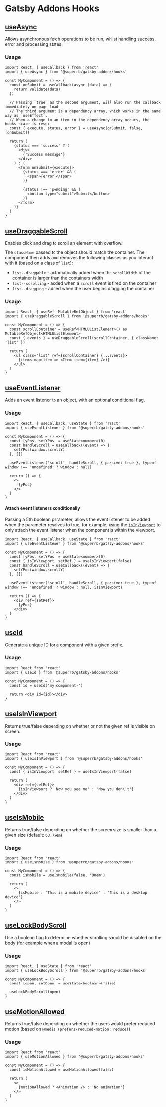 # Gatsby Addons Hooks

## [useAsync](./use-async.ts)

Allows asynchronous fetch operations to be run, whilst handling success, error and processing states.

### Usage

```tsx
import React, { useCallback } from 'react'
import { useAsync } from '@superrb/gatsby-addons/hooks'

const MyComponent = () => {
  const onSubmit = useCallback(async (data) => {
    return validate(data)
  })

  // Passing `true` as the second argument, will also run the callback immediately on page load
  // The third argument is a dependency array, which works in the same way as `useEffect`.
  // When a change to an item in the dependency array occurs, the hooks state is reset
  const { execute, status, error } = useAsync(onSubmit, false, [onSubmit])

  return (
    {status === 'success' ? (
      <div>
        {'Success message'}
      </div>
    ) : (
      <form onSubmit={execute}>
        {status === 'error' && (
          <span>{error}</span>
        )}

        {status !== 'pending' && (
          <button type="submit">Submit</button>
        )}
      </form>
    )}
  )
}
```

## [useDraggableScroll](./use-draggable-scroll.ts)

Enables click and drag to scroll an element with overflow.

The `className` passed to the object should match the container. The component then adds and removes the following classes as you interact with it (based on a class of `list`):
* `list--draggable` - automatically added when the `scrollWidth` of the container is larger than the containers width
* `list--scrolling` - added when a `scroll` event is fired on the container
* `list--dragging` - added when the user begins dragging the container

### Usage

```tsx
import React, { useRef, MutableRefObject } from 'react'
import { useDraggableScroll } from '@superrb/gatsby-addons/hooks'

const MyComponent = () => {
  const scrollContainer = useRef<HTMLUListElement>() as MutableRefObject<HTMLUListElement>
  const { events } = useDraggableScroll(scrollContainer, { className: 'list' })

  return (
    <ul class="list" ref={scrollContainer} {...events}>
      {items.map(item => <Item item={item} />)}
    </ul>
  )
}
```

## [useEventListener](./use-event-listener.ts)

Adds an event listener to an object, with an optional conditional flag.

### Usage

```tsx
import React, { useCallback, useState } from 'react'
import { useEventListener } from '@superrb/gatsby-addons/hooks'

const MyComponent = () => {
  const [yPos, setYPos] = useState<number>(0)
  const handleScroll = useCallback((event) => {
    setYPos(window.scrollY)
  }, [])

  useEventListener('scroll', handleScroll, { passive: true }, typeof window !== 'undefined' ? window : null)

  return () => {
    <>
      {yPos}
    </>
  }
}
```

#### Attach event listeners conditionally

Passing a 5th boolean parameter, allows the event listener to be added when the parameter resolves to true, for example, using the [`isInViewport`](#isInViewport) to only attach the event listener when the component is within the viewport.

```tsx
import React, { useCallback, useState } from 'react'
import { useEventListener } from '@superrb/gatsby-addons/hooks'

const MyComponent = () => {
  const [yPos, setYPos] = useState<number>(0)
  const { isInViewport, setRef } = useIsInViewport(false)
  const handleScroll = useCallback((event) => {
    setYPos(window.scrollY)
  }, [])

  useEventListener('scroll', handleScroll, { passive: true }, typeof window !== 'undefined' ? window : null, isInViewport)

  return () => {
    <div ref={setRef}>
      {yPos}
    </div>
  }
}
```

## [useId](./use-id.ts)

Generate a unique ID for a component with a given prefix.

### Usage

```tsx
import React from 'react'
import { useId } from '@superrb/gatsby-addons/hooks'

const MyComponent = () => {
  const id = useId('my-component-')

  return <div id={id}></div>
}
```

## [useIsInViewport](./use-is-in-viewport.ts)

Returns true/false depending on whether or not the given ref is visible on screen.

### Usage

```tsx
import React from 'react'
import { useIsInViewport } from '@superrb/gatsby-addons/hooks'

const MyComponent = () => {
  const { isInViewport, setRef } = useIsInViewport(false)

  return (
    <div ref={setRef}>
      {isInViewport ? 'Now you see me' : 'Now you don\'t'}
    </div>
  )
}
```

## [useIsMobile](./use-is-mobile.ts)

Returns true/false depending on whether the screen size is smaller than a given size (default: `63.75em`)

### Usage

```tsx
import React from 'react'
import { useIsMobile } from '@superrb/gatsby-addons/hooks'

const MyComponent = () => {
  const isMobile = useIsMobile(false, '90em')

  return (
    <>
      {isMobile : 'This is a mobile device' : 'This is a desktop device'}
    </>
  )
}
```

## [useLockBodyScroll](./use-lock-body-scroll.ts)

Use a boolean flag to determine whether scrolling should be disabled on the body (for example when a modal is open)

### Usage

```tsx
import React, { useState } from 'react'
import { useLockBodyScroll } from '@superrb/gatsby-addons/hooks'

const MyComponent = () => {
  const [open, setOpen] = useState<boolean>(false)

  useLockBodyScroll(open)
}
```

## [useMotionAllowed](./use-motion-allowed.ts)

Returns true/false depending on whether the users would prefer reduced motion (based on `@media (prefers-reduced-motion: reduce)`)

### Usage

```tsx
import React from 'react'
import { useMotionAllowed } from '@superrb/gatsby-addons/hooks'

const MyComponent = () => {
  const isMotionAllowed = useMotionAllowed(false)

  return (
    <>
      {motionAllowed ? <Animation /> : 'No animation'}
    </>
  )
}
```
